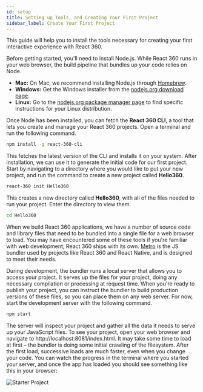 ```yaml
---
id: setup
title: Setting up Tools, and Creating Your First Project
sidebar_label: Create Your First Project
---
```


This guide will help you to install the tools necessary for creating your first interactive experience with React 360. 

Before getting started, you'll need to install Node.js. While React 360 runs in your web browser, the build pipeline that bundles up your code relies on Node.

 * **Mac:** On Mac, we recommend installing Node.js through [Homebrew](http://brew.sh/).
 * **Windows:** Get the Windows installer from the [nodejs.org download page](https://nodejs.org/en/download/).
 * **Linux:** Go to the [nodejs.org package manager page](https://nodejs.org/en/download/package-manager/) to find specific instructions for your Linux distribution.

Once Node has been installed, you can fetch the **React 360 CLI**, a tool that lets you create and manage your React 360 projects. Open a terminal and run the following command.

```bash
npm install -g react-360-cli
```

This fetches the latest version of the CLI and installs it on your system. After installation, we can use it to generate the initial code for our first project. Start by navigating to a directory where you would like to put your new project, and run the command to create a new project called **Hello360**.

```bash
react-360 init Hello360
```

This creates a new directory called **Hello360**, with all of the files needed to run your project. Enter the directory to view them.

```bash
cd Hello360
```

When we build React 360 applications, we have a number of source code and library files that need to be bundled into a single file for a web browser to load. You may have encountered some of these tools if you're familiar with web development; React 360 ships with its own. [Metro](https://github.com/facebook/metro) is the JS bundler used by projects like React 360 and React Native, and is designed to meet their needs.

During development, the bundler runs a local server that allows you to access your project. It serves up the files for your project, doing any necessary compilation or processing at request time. When you're ready to publish your project, you can instruct the bundler to build production versions of these files, so you can place them on any web server. For now, start the development server with the following command.

```bash
npm start
```

The server will inspect your project and gather all the data it needs to serve up your JavaScript files. To see your project, open your web browser and navigate to http://localhost:8081/index.html. It may take some time to load at first – the bundler is doing some initial crawling of the filesystem. After the first load, successive loads are much faster, even when you change your code. You can watch the progress in the terminal where you started your server, and once the app has loaded you should see something like this in your browser:

![Starter Project](/react-360/img/starter_project.jpg)

